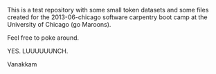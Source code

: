This is a test repository with some small token datasets and some files created for the 2013-06-chicago software carpentry boot camp at the University of Chicago (go Maroons).

Feel free to poke around.

YES. LUUUUUUNCH.

Vanakkam
